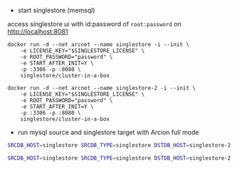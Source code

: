 
- start singlestore (memsql)

access singlestore ui with id:password of `root:password` on [http://localhost:8081](http://localhost:8081)

```
docker run -d --net arcnet --name singlestore -i --init \
    -e LICENSE_KEY="$SINGLESTORE_LICENSE" \
    -e ROOT_PASSWORD="password" \
    -e START_AFTER_INIT=Y \
    -p :3306 -p :8080 \
    singlestore/cluster-in-a-box

docker run -d --net arcnet --name singlestore-2 -i --init \
    -e LICENSE_KEY="$SINGLESTORE_LICENSE" \
    -e ROOT_PASSWORD="password" \
    -e START_AFTER_INIT=Y \
    -p :3306 -p :8080 \
    singlestore/cluster-in-a-box
```

- run mysql source and singlestore target with Arcion full mode
```bash
SRCDB_HOST=singlestore SRCDB_TYPE=singlestore DSTDB_HOST=singlestore-2 DSTDB_TYPE=singlestore REPL_TYPE=snapshot ./menu.sh

SRCDB_HOST=singlestore SRCDB_TYPE=singlestore DSTDB_HOST=singlestore-2 DSTDB_TYPE=singlestore REPL_TYPE=delta-snapshot ./menu.sh
```